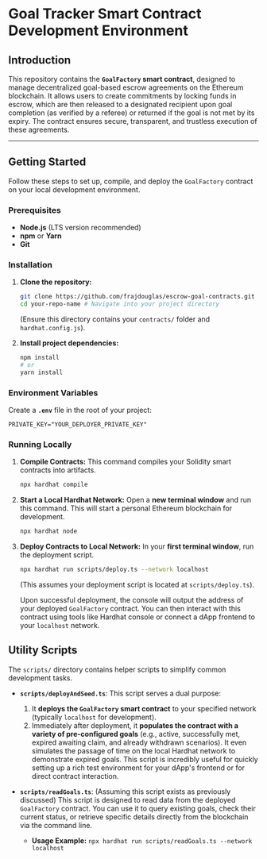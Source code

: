 # Goal Tracker Smart Contract Development Environment

## Introduction

This repository contains the **`GoalFactory` smart contract**, designed to manage decentralized goal-based escrow agreements on the Ethereum blockchain. It allows users to create commitments by locking funds in escrow, which are then released to a designated recipient upon goal completion (as verified by a referee) or returned if the goal is not met by its expiry. The contract ensures secure, transparent, and trustless execution of these agreements.

---

## Getting Started

Follow these steps to set up, compile, and deploy the `GoalFactory` contract on your local development environment.

### Prerequisites

* **Node.js** (LTS version recommended)
* **npm** or **Yarn**
* **Git**

### Installation

1.  **Clone the repository:**
    ```bash
    git clone https://github.com/frajdouglas/escrow-goal-contracts.git
    cd your-repo-name # Navigate into your project directory
    ```
    (Ensure this directory contains your `contracts/` folder and `hardhat.config.js`).

2.  **Install project dependencies:**
    ```bash
    npm install
    # or
    yarn install
    ```

### Environment Variables

Create a **`.env`** file in the root of your project:


    
    PRIVATE_KEY="YOUR_DEPLOYER_PRIVATE_KEY"
    

### Running Locally

1.  **Compile Contracts:**
    This command compiles your Solidity smart contracts into artifacts.
    ```bash
    npx hardhat compile
    ```

2.  **Start a Local Hardhat Network:**
    Open a **new terminal window** and run this command. This will start a personal Ethereum blockchain for development.
    ```bash
    npx hardhat node
    ```

3.  **Deploy Contracts to Local Network:**
    In your **first terminal window**, run the deployment script.
    ```bash
    npx hardhat run scripts/deploy.ts --network localhost
    ```
    (This assumes your deployment script is located at `scripts/deploy.ts`).

    Upon successful deployment, the console will output the address of your deployed `GoalFactory` contract. You can then interact with this contract using tools like Hardhat console or connect a dApp frontend to your `localhost` network.


## Utility Scripts

The `scripts/` directory contains helper scripts to simplify common development tasks.

* **`scripts/deployAndSeed.ts`**:
    This script serves a dual purpose:
    1.  It **deploys the `GoalFactory` smart contract** to your specified network (typically `localhost` for development).
    2.  Immediately after deployment, it **populates the contract with a variety of pre-configured goals** (e.g., active, successfully met, expired awaiting claim, and already withdrawn scenarios). It even simulates the passage of time on the local Hardhat network to demonstrate expired goals.
    This script is incredibly useful for quickly setting up a rich test environment for your dApp's frontend or for direct contract interaction.

* **`scripts/readGoals.ts`**:
    (Assuming this script exists as previously discussed) This script is designed to read data from the deployed `GoalFactory` contract. You can use it to query existing goals, check their current status, or retrieve specific details directly from the blockchain via the command line.
    * **Usage Example:** `npx hardhat run scripts/readGoals.ts --network localhost` 